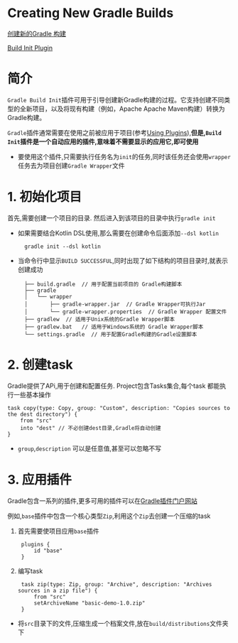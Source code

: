 # Creating New Gradle Builds

[创建新的Gradle 构建](https://guides.gradle.org/creating-new-gradle-builds/)

[Build Init Plugin ](https://docs.gradle.org/4.10-rc-2/userguide/build_init_plugin.html#sec:build_init_types)

# 简介

`Gradle Build Init`插件可用于引导创建新Gradle构建的过程。它支持创建不同类型的全新项目，以及将现有构建（例如，Apache Apache Maven构建）转换为Gradle构建。

`Gradle`插件通常需要在使用之前被应用于项目(参考[Using Plugins](https://docs.gradle.org/4.10-rc-2/userguide/plugins.html#sec:using_plugins)),**但是,`Build Init`插件是一个自动应用的插件,意味着不需要显示的应用它,即可使用**

- 要使用这个插件,只需要执行任务名为`init`的任务,同时该任务还会使用`wrapper`任务去为项目创建`Gradle Wrapper`文件


# 1. 初始化项目


首先,需要创建一个项目的目录. 然后进入到该项目的目录中执行`gradle init`

- 如果需要结合Kotlin DSL使用,那么需要在创建命令后面添加`--dsl kotlin`

		gradle init --dsl kotlin 

- 当命令行中显示`BUILD SUCCESSFUL`,同时出现了如下结构的项目目录时,就表示创建成功

		├── build.gradle  // 用于配置当前项目的 Gradle构建脚本
		├── gradle 
		│   └── wrapper
		│       ├── gradle-wrapper.jar  // Gradle Wrapper可执行Jar
		│       └── gradle-wrapper.properties  // Gradle Wrapper 配置文件
		├── gradlew  // 适用于Unix系统的Gradle Wrapper脚本
		├── gradlew.bat   // 适用于Windows系统的 Gradle Wrapper脚本
		└── settings.gradle  // 用于配置Gradle构建的Gradle设置脚本

# 2. 创建task

Gradle提供了APi,用于创建和配置任务. Project包含Tasks集合,每个task 都能执行一些基本操作

	task copy(type: Copy, group: "Custom", description: "Copies sources to the dest directory") {
	    from "src"
	    into "dest" // 不必创建dest目录,Gradle将自动创建
	}

- `group`,`description` 可以是任意值,甚至可以忽略不写


# 3. 应用插件

Gradle包含一系列的插件,更多可用的插件可以在[Gradle插件门户网站](https://plugins.gradle.org/)

例如,`base`插件中包含一个核心类型`Zip`,利用这个`Zip`去创建一个压缩的task

1. 首先需要使项目应用`base`插件

		plugins {
		    id "base"
		}

2. 编写task

		task zip(type: Zip, group: "Archive", description: "Archives sources in a zip file") {
		    from "src"
		    setArchiveName "basic-demo-1.0.zip"
		}

- 将`src`目录下的文件,压缩生成一个档案文件,放在`build/distributions`文件夹下